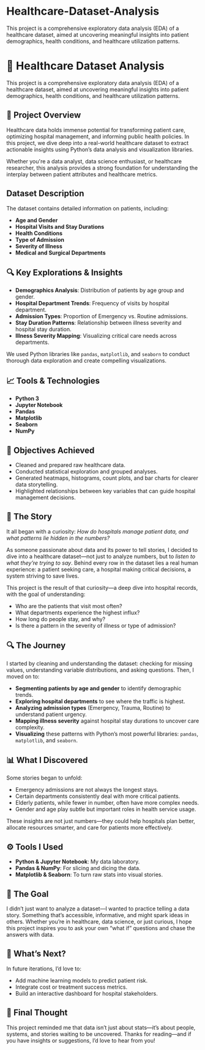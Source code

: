 # Healthcare-Dataset-Analysis
This project is a comprehensive exploratory data analysis (EDA) of a healthcare dataset, aimed at uncovering meaningful insights into patient demographics, health conditions, and healthcare utilization patterns.
# 🏥 Healthcare Dataset Analysis

This project is a comprehensive exploratory data analysis (EDA) of a healthcare dataset, aimed at uncovering meaningful insights into patient demographics, health conditions, and healthcare utilization patterns.

## 📌 Project Overview

Healthcare data holds immense potential for transforming patient care, optimizing hospital management, and informing public health policies. In this project, we dive deep into a real-world healthcare dataset to extract actionable insights using Python’s data analysis and visualization libraries.

Whether you're a data analyst, data science enthusiast, or healthcare researcher, this analysis provides a strong foundation for understanding the interplay between patient attributes and healthcare metrics.

##  Dataset Description

The dataset contains detailed information on patients, including:

- **Age and Gender**
- **Hospital Visits and Stay Durations**
- **Health Conditions**
- **Type of Admission**
- **Severity of Illness**
- **Medical and Surgical Departments**

## 🔍 Key Explorations & Insights

- **Demographics Analysis**: Distribution of patients by age group and gender.
- **Hospital Department Trends**: Frequency of visits by hospital department.
- **Admission Types**: Proportion of Emergency vs. Routine admissions.
- **Stay Duration Patterns**: Relationship between illness severity and hospital stay duration.
- **Illness Severity Mapping**: Visualizing critical care needs across departments.

We used Python libraries like `pandas`, `matplotlib`, and `seaborn` to conduct thorough data exploration and create compelling visualizations.

## 📈 Tools & Technologies

- **Python 3**
- **Jupyter Notebook**
- **Pandas**
- **Matplotlib**
- **Seaborn**
- **NumPy**

## 🎯 Objectives Achieved

- Cleaned and prepared raw healthcare data.
- Conducted statistical exploration and grouped analyses.
- Generated heatmaps, histograms, count plots, and bar charts for clearer data storytelling.
- Highlighted relationships between key variables that can guide hospital management decisions.
## 📖 The Story

It all began with a curiosity: *How do hospitals manage patient data, and what patterns lie hidden in the numbers?*

As someone passionate about data and its power to tell stories, I decided to dive into a healthcare dataset—not just to analyze numbers, but to *listen to what they’re trying to say*. Behind every row in the dataset lies a real human experience: a patient seeking care, a hospital making critical decisions, a system striving to save lives.

This project is the result of that curiosity—a deep dive into hospital records, with the goal of understanding:

- Who are the patients that visit most often?
- What departments experience the highest influx?
- How long do people stay, and why?
- Is there a pattern in the severity of illness or type of admission?

## 🔍 The Journey

I started by cleaning and understanding the dataset: checking for missing values, understanding variable distributions, and asking questions. Then, I moved on to:

- **Segmenting patients by age and gender** to identify demographic trends.
- **Exploring hospital departments** to see where the traffic is highest.
- **Analyzing admission types** (Emergency, Trauma, Routine) to understand patient urgency.
- **Mapping illness severity** against hospital stay durations to uncover care complexity.
- **Visualizing** these patterns with Python’s most powerful libraries: `pandas`, `matplotlib`, and `seaborn`.

## 📊 What I Discovered

Some stories began to unfold:

- Emergency admissions are not always the longest stays.
- Certain departments consistently deal with more critical patients.
- Elderly patients, while fewer in number, often have more complex needs.
- Gender and age play subtle but important roles in health service usage.

These insights are not just numbers—they could help hospitals plan better, allocate resources smarter, and care for patients more effectively.

## ⚙️ Tools I Used

- **Python & Jupyter Notebook**: My data laboratory.
- **Pandas & NumPy**: For slicing and dicing the data.
- **Matplotlib & Seaborn**: To turn raw stats into visual stories.

## 🚀 The Goal

I didn’t just want to analyze a dataset—I wanted to practice telling a data story. Something that’s accessible, informative, and might spark ideas in others. Whether you’re in healthcare, data science, or just curious, I hope this project inspires you to ask your own “what if” questions and chase the answers with data.

## 👣 What’s Next?

In future iterations, I’d love to:
- Add machine learning models to predict patient risk.
- Integrate cost or treatment success metrics.
- Build an interactive dashboard for hospital stakeholders.

## 🧠 Final Thought

This project reminded me that data isn’t just about stats—it’s about people, systems, and stories waiting to be uncovered. Thanks for reading—and if you have insights or suggestions, I’d love to hear from you!
